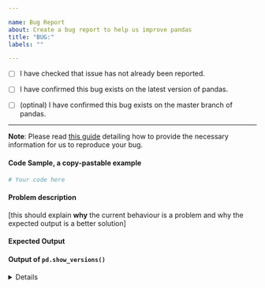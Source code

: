 ```yaml
---

name: Bug Report
about: Create a bug report to help us improve pandas
title: "BUG:"
labels: ""

---
```


- [ ] I have checked that issue has not already been reported.

- [ ] I have confirmed this bug exists on the latest version of pandas.

- [ ] (optinal) I have confirmed this bug exists on the master branch of pandas.

---

**Note**: Please read [this guide](https://matthewrocklin.com/blog/work/2018/02/28/minimal-bug-reports) detailing how to provide the necessary information for us to reproduce your bug.

#### Code Sample, a copy-pastable example

```python
# Your code here

```

#### Problem description

[this should explain **why** the current behaviour is a problem and why the expected output is a better solution]

#### Expected Output

#### Output of ``pd.show_versions()``

<details>

[paste the output of ``pd.show_versions()`` here leaving a blank line after the details tag]

</details>
